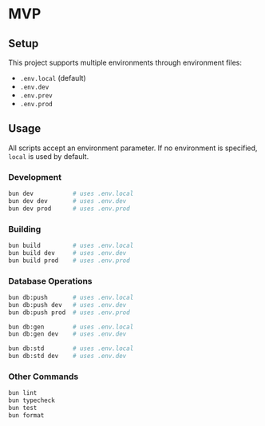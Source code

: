 # MVP

## Setup

This project supports multiple environments through environment files:
- `.env.local` (default)
- `.env.dev`
- `.env.prev` 
- `.env.prod`

## Usage

All scripts accept an environment parameter. If no environment is specified, `local` is used by default.

### Development
```bash
bun dev           # uses .env.local
bun dev dev       # uses .env.dev
bun dev prod      # uses .env.prod
```

### Building
```bash
bun build         # uses .env.local
bun build dev     # uses .env.dev
bun build prod    # uses .env.prod
```

### Database Operations
```bash
bun db:push       # uses .env.local
bun db:push dev   # uses .env.dev
bun db:push prod  # uses .env.prod

bun db:gen        # uses .env.local
bun db:gen dev    # uses .env.dev

bun db:std        # uses .env.local
bun db:std dev    # uses .env.dev
```

### Other Commands
```bash
bun lint
bun typecheck
bun test
bun format
```
